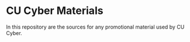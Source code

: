 CU Cyber Materials
==================

In this repository are the sources for any promotional material used by CU Cyber.
